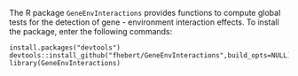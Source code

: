 The R package `GeneEnvInteractions` provides functions to compute global tests for the detection of gene - environment
interaction effects. To install the package, enter the following commands:

```{r,eval=FALSE}
install.packages("devtools")
devtools::install_github("fhebert/GeneEnvInteractions",build_opts=NULL)
library(GeneEnvInteractions)
```

